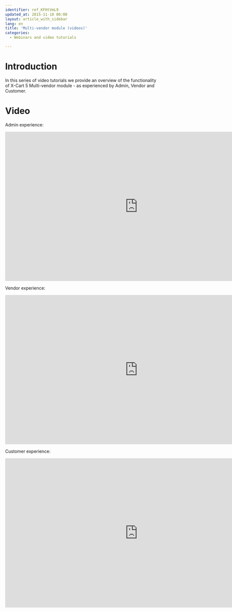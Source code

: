 ```yaml
---
identifier: ref_KFHtVmL9
updated_at: 2015-11-10 00:00
layout: article_with_sidebar
lang: en
title: 'Multi-vendor module (videos)'
categories:
  - Webinars and video tutorials

---
```



# Introduction

In this series of video tutorials we provide an overview of the functionality of X-Cart 5 Multi-vendor module - as experienced by Admin, Vendor and Customer.  

# Video

Admin experience:

<iframe class="youtube-player" type="text/html" style="width: 853px; height: 480px" src="http://www.youtube.com/embed/5GKoZNRPmJA" frameborder="0"></iframe>

Vendor experience:

<iframe class="youtube-player" type="text/html" style="width: 853px; height: 480px" src="http://www.youtube.com/embed/DzJpoRjJkZc" frameborder="0"></iframe>

Customer experience:

<iframe class="youtube-player" type="text/html" style="width: 853px; height: 480px" src="http://www.youtube.com/embed/B0DlNI_egHM" frameborder="0"></iframe>